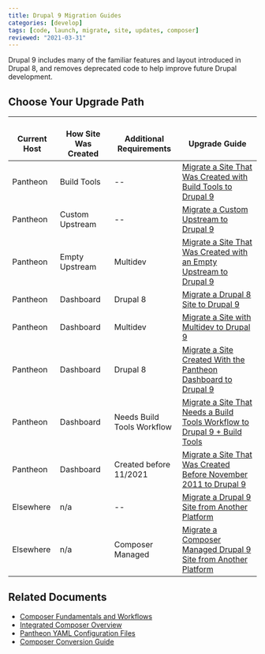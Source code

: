 ```yaml
---
title: Drupal 9 Migration Guides
categories: [develop]
tags: [code, launch, migrate, site, updates, composer]
reviewed: "2021-03-31"
---
```


Drupal 9 includes many of the familiar features and layout introduced in Drupal 8, and removes deprecated code to help improve future Drupal development.

## Choose Your Upgrade Path

|<i class="fa fa-cloud"></i><br/>Current Host|<i class="fa fa-wrench"></i><br/>How Site Was Created|<i class="fa fa-circle-exclamation"></i><br/>Additional Requirements|<i class="fa fa-book"></i><br/>Upgrade Guide
|---|---|---|---
|Pantheon|Build Tools|--|[Migrate a Site That Was Created with Build Tools to Drupal 9](/guides/drupal-9-hosted-createbt)
|Pantheon|Custom Upstream|--|[Migrate a Custom Upstream to Drupal 9](/guides/drupal-9-hosted-createcustom)
|Pantheon|Empty Upstream|Multidev|[Migrate a Site That Was Created with an Empty Upstream to Drupal 9](/guides/drupal-9-hosted-createempty-md)
|Pantheon|Dashboard|Drupal 8|[Migrate a Drupal 8 Site to Drupal 9](/guides/drupal-9-hosted)
|Pantheon|Dashboard|Multidev|[Migrate a Site with Multidev to Drupal 9](/guides/drupal-9-hosted-md)
|Pantheon|Dashboard|Drupal 8|[Migrate a Site Created With the Pantheon Dashboard to Drupal 9](/guides/drupal-9-hosted-createdashboard-set8)
|Pantheon|Dashboard|Needs Build Tools Workflow|[Migrate a Site That Needs a Build Tools Workflow to Drupal 9 + Build Tools](/guides/drupal-9-hosted-btworkflow)
|Pantheon|Dashboard|Created before 11/2021|[Migrate a Site That Was Created Before November 2011 to Drupal 9](/guides/drupal-9-hosted-pre112021) 
|Elsewhere|n/a|--|[Migrate a Drupal 9 Site from Another Platform](/guides/drupal-9-unhosted)
|Elsewhere|n/a|Composer Managed|[Migrate a Composer Managed Drupal 9 Site from Another Platform](/guides/drupal-9-unhosted-composer)


## Related Documents

- [Composer Fundamentals and Workflows](/guides/composer)
- [Integrated Composer Overview](/guides/integrated-composer)
- [Pantheon YAML Configuration Files](/pantheon-yml)
- [Composer Conversion Guide](/guides/composer-convert)
